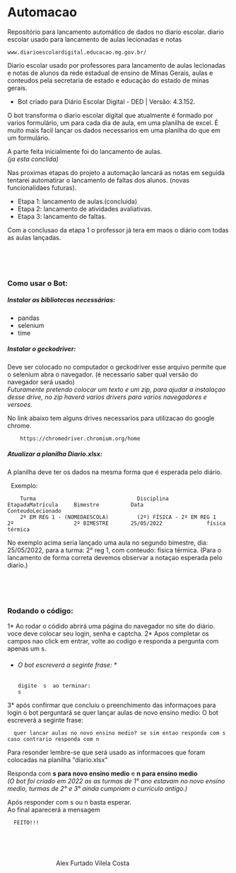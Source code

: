 # Automacao

Repositório para lancamento automático de dados no diario escolar. diario escolar usado para lancamento de aulas lecionadas e notas

    www.diarioescolardigital.educacao.mg.gov.br/

Diario escolar usado por professores para lancamento de aulas lecionadas e notas de alunos da rede estadual de ensino de Minas Gerais, aulas e conteudos pela secretaria de estado e educação do estado de minas gerais.  

* Bot criado para Diário Escolar Digital - DED | Versão: 4.3.152.

O bot transforma o diario escolar digital que atualmente é formado por varios formulário, um para cada dia de aula, em uma planilha de excel. É muito mais facil lançar os dados necessarios em uma planilha do que em um formulário.

A parte feita inicialmente foi do lancamento de aulas.  
*(ja esta conclida)*

Nas proximas etapas do projeto a automação lancará as notas em seguida tentarei automatirar o lancamento de faltas dos alunos. (novas funcionalidaes futuras).
   * Etapa 1: lancamento de aulas.(concluida)
   * Etapa 2: lancamento de atividades avaliativas.
   * Etapa 3: lancamento de faltas.

Com a conclusao da etapa 1 o professor já tera em maos o diário com todas as aulas lançadas.


&nbsp;

&nbsp;
###  Como usar o Bot:
##### Instalar as bibliotecas necessárias:
  - pandas
  - selenium
  - time

##### Instalar o geckodriver:

Deve ser colocado no computador o geckodriver esse arquivo permite que o selenium abra o navegador. (é necessario saber qual versão do navegador será usado)  
*Futuramente pretendo colocar um texto e um zip, para ajudar a instalaçao desse drive, no zip haverá varios drivers para varios navegadores e versoes.*

No link abaixo tem alguns drives necessarios para utilizacao do google chrome.
        
        https://chromedriver.chromium.org/home 
##### Atualizar a planilha Diario.xlsx:

A planilha deve ter os dados na mesma forma que é esperada pelo diário.

&nbsp;
Exemplo:
           
        Turma	                             Disciplina	                     EtapadaMatrícula	  Bimestre          Data	                ConteudoLecionado	
        2º EM REG 1 - (NOMEDAESCOLA)	     (2º) FÍSICA - 2º EM REG 1	     2º	                  2º BIMESTRE	    25/05/2022	            física térmica 
        
No exemplo acima seria lançado uma aula no segundo bimestre, dia: 25/05/2022, para a turma: 2° reg 1, com conteudo: física térmica.
(Para o lancamento de forma correta devemos observar a notaçao esperada pelo diario.)  

&nbsp;

&nbsp;
### Rodando o código:

1* Ao rodar o códido abrirá uma página do navegador no site do diário. voce deve colocar seu login, senha e captcha.
2* Apos completar os campos nao click em entrar, volte ao codigo e responda a pergunta com apenas um s.

* ###### O bot escreverá a seginte frase: *

      digite  s  ao terminar:       
      s
        
3* após confirmar que concluiu o preenchimento das informaçoes para login o bot perguntará se quer lançar aulas de novo ensino medio:
      O bot escreverá a seginte frase:
      
      quer lancar aulas no novo ensino medio? se sim entao responda com s caso contrario responda com n
      
Para resonder lembre-se que será usado as informacoes que foram colocadas na planilha "diario.xlsx"

Responda com __s para novo ensino medio__ e __n para ensino medio__  
*(O bot foi criado em 2022 as as turmas de 1° ano estavam no novo ensino medio, turmas de 2° e 3° ainda cumpriam o curriculo antigo.)*

Após responder com s ou n basta esperar.  
Ao final aparecerá a mensagem 
      
      FEITO!!!



&nbsp;


&nbsp;


&nbsp;&nbsp;&nbsp;&nbsp;&nbsp;&nbsp;&nbsp;&nbsp;&nbsp;&nbsp;&nbsp;&nbsp;&nbsp;&nbsp;&nbsp;&nbsp;&nbsp;&nbsp;&nbsp;&nbsp;&nbsp;&nbsp;&nbsp;&nbsp;&nbsp;&nbsp;&nbsp;
Alex Furtado Vilela Costa   
